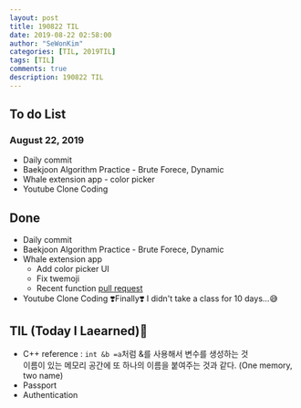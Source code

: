 ```yaml
---
layout: post
title: 190822 TIL
date: 2019-08-22 02:58:00
author: "SeWonKim"
categories: [TIL, 2019TIL]
tags: [TIL]
comments: true
description: 190822 TIL
---
```


## To do List

### August 22, 2019

- Daily commit
- Baekjoon Algorithm Practice - Brute Forece, Dynamic
- Whale extension app - color picker
- Youtube Clone Coding

## Done

- Daily commit
- Baekjoon Algorithm Practice - Brute Forece, Dynamic
- Whale extension app
  - Add color picker UI
  - Fix twemoji
  - Recent function [pull request](https://github.com/soyoungjeong/EmojiByEternal/pull/9)
- Youtube Clone Coding ❣️Finally❣️️️ I didn't take a class for 10 days...😅

## TIL (Today I Laearned)🤔

- C++ reference : `int &b =a`처럼 &를 사용해서 변수를 생성하는 것  
  이름이 있는 메모리 공간에 또 하나의 이름을 붙여주는 것과 같다. (One memory, two name)
- Passport
- Authentication
